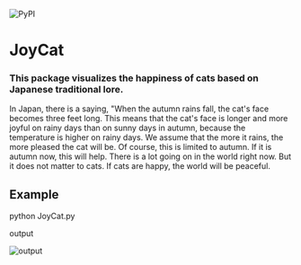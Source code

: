 ![PyPI](https://img.shields.io/pypi/v/JoyCat)

# JoyCat

### This package visualizes the happiness of cats based on Japanese traditional lore.

In Japan, there is a saying, "When the autumn rains fall, the cat\'s face becomes three feet long. This means that the cat\'s face is longer and more joyful on rainy days than on sunny days in autumn, because the temperature is higher on rainy days. We assume that the more it rains, the more pleased the cat will be. Of course, this is limited to autumn. If it is autumn now, this will help. There is a lot going on in the world right now. But it does not matter to cats. If cats are happy, the world will be peaceful.

## Example

python JoyCat.py

output


![output](https://github.com/yuta08/JoyCat/blob/main/CatJoy.png)
